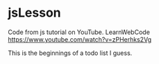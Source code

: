 # jsLesson
Code from js tutorial on YouTube.
LearnWebCode
https://www.youtube.com/watch?v=zPHerhks2Vg

This is the beginnings of a todo list I guess. 
